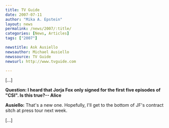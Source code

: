 ```yaml
---
title: TV Guide 
date: 2007-07-11
author: "Mika A. Epstein"
layout: news
permalink: /news/2007/:title/
categories: [News, Articles]
tags: ["2007"]

newstitle: Ask Ausiello
newsauthor: Michael Ausiello
newssource: TV Guide 
newsurl: http://www.tvguide.com

---
```


[...]

**Question: I heard that Jorja Fox only signed for the first five episodes of "CSI". Is this true?-- Alice**

**Ausiello:** That's a new one. Hopefully, I'll get to the bottom of JF's contract sitch at press tour next week.

[...]